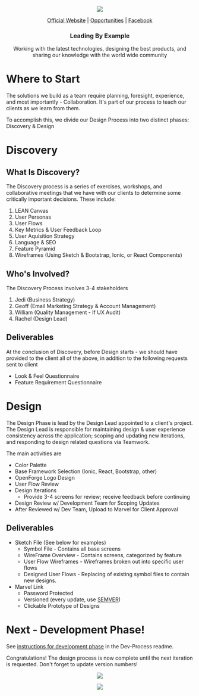 <p align="center">
  <img src="https://github.com/openforge/main-website/blob/master/src/assets/logo-openforge.png?raw=true"/>
</p>
<p align="center">
  <a href="http://wwwopenforgeio/">Official Website</a> |
  <a href="http://wwwopenforgeio/opportunities">Opportunities</a> |
  <a href="https://wwwfacebookcom/OpenForgeUS/">Facebook</a>
</p>

<h3 align="center">
  Leading By Example
</h3>

<p align="center">
  Working with the latest technologies, designing the best products, and sharing our knowledge with the world wide community
</p>

# Where to Start

The solutions we build as a team require planning, foresight, experience, and most importantly - Collaboration.   It's part of our process to teach our clients as we learn from them.  

To accomplish this, we divide our Design Process into two distinct phases:   Discovery & Design

# Discovery

## What Is Discovery?

The Discovery process is a series of exercises, workshops, and collaborative meetings that we have with our clients to determine some critically important decisions.  These include:

1. LEAN Canvas
2. User Personas
3. User Flows
4. Key Metrics & User Feedback Loop
5. User Aquisition Strategy
6. Language & SEO
7. Feature Pyramid
8. Wireframes (Using Sketch & Bootstrap, Ionic, or React Components)

## Who's Involved?

The Discovery Process involves 3-4 stakeholders

1. Jedi (Business Strategy)
2. Geoff (Email Marketing Strategy & Account Management)
3. William (Quality Management - If UX Audit)
4. Rachel (Design Lead)

## Deliverables

At the conclusion of Discovery, before Design starts - we should have provided to the client all of the above, in addition to the following requests sent to client

* Look & Feel Questionnaire
* Feature Requirement Questionnaire

# Design 

The Design Phase is lead by the Design Lead appointed to a client's project.   The Design Lead is responsible for maintaining design & user experience consistency across the application;  scoping and updating new iterations, and responding to design related questions via Teamwork.

The main activities are

* Color Palette 
* Base Framework Selection (Ionic, React, Bootstrap, other)
* OpenForge Logo Design
* User Flow Review
* Design Iterations
  * Provide 3-4 screens for review; receive feedback before continuing
* Design Review w/ Development Team for Scoping Updates
* After Reviewed w/ Dev Team, Upload to Marvel for Client Approval

## Deliverables

* Sketch File (See below for examples)
  * Symbol File - Contains all base screens 
  * WireFrame Overview - Contains screens, categorized by feature
  * User Flow Wireframes - Wireframes broken out into specific user flows
  * Designed User Flows - Replacing of existing symbol files to contain new designs.
* Marvel Link
  * Password Protected
  * Versioned (every update, use [SEMVER](https://semver.org/))
  * Clickable Prototype of Designs

# Next - Development Phase!

See [instructions for development phase](https://github.com/openforge/Standards/tree/master/dev-process) in the Dev-Process readme.

Congratulations!  The design process is now complete until the next iteration is requested.  Don't forget to update version numbers!

<p align="center">
  <img src="https://github.com/openforge/Standards/blob/master/design-process/assets/wireframe-overview.png?raw=true"/>
</p>

<p align="center">
  <img src="https://github.com/openforge/Standards/blob/master/design-process/assets/designed-wireframes.png?raw=true"/>
</p>
